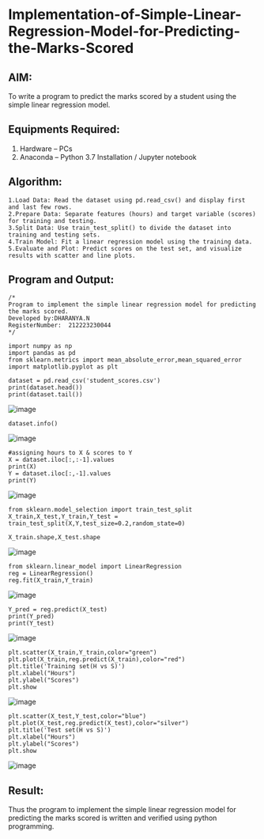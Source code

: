 # Implementation-of-Simple-Linear-Regression-Model-for-Predicting-the-Marks-Scored

## AIM:
To write a program to predict the marks scored by a student using the simple linear regression model.

## Equipments Required:
1. Hardware – PCs
2. Anaconda – Python 3.7 Installation / Jupyter notebook

## Algorithm:
```
1.Load Data: Read the dataset using pd.read_csv() and display first and last few rows.
2.Prepare Data: Separate features (hours) and target variable (scores) for training and testing.
3.Split Data: Use train_test_split() to divide the dataset into training and testing sets.
4.Train Model: Fit a linear regression model using the training data.
5.Evaluate and Plot: Predict scores on the test set, and visualize results with scatter and line plots. 
```

## Program and Output:
```
/*
Program to implement the simple linear regression model for predicting the marks scored.
Developed by:DHARANYA.N 
RegisterNumber:  212223230044
*/
```
```
import numpy as np
import pandas as pd
from sklearn.metrics import mean_absolute_error,mean_squared_error
import matplotlib.pyplot as plt
```
```
dataset = pd.read_csv('student_scores.csv')
print(dataset.head())
print(dataset.tail())
```
![image](https://github.com/user-attachments/assets/b347d2a5-5e3e-4446-8cbb-efb6d50c7a8f)
```
dataset.info()
```
![image](https://github.com/user-attachments/assets/4931df52-ecf6-4f12-8cea-e045a2df0ebd)
```
#assigning hours to X & scores to Y
X = dataset.iloc[:,:-1].values
print(X)
Y = dataset.iloc[:,-1].values
print(Y)
```
![image](https://github.com/user-attachments/assets/878f6c69-932e-474d-af91-cde5503ca377)
```
from sklearn.model_selection import train_test_split
X_train,X_test,Y_train,Y_test = train_test_split(X,Y,test_size=0.2,random_state=0)
```
```
X_train.shape,X_test.shape
```
![image](https://github.com/user-attachments/assets/130cf4c9-c46e-46ea-8220-07510b0733e8)
```
from sklearn.linear_model import LinearRegression
reg = LinearRegression()
reg.fit(X_train,Y_train)
```
![image](https://github.com/user-attachments/assets/1c131973-e85b-46df-9337-3743637ff934)
```
Y_pred = reg.predict(X_test)
print(Y_pred)
print(Y_test)
```
![image](https://github.com/user-attachments/assets/89de8bd5-34b3-4044-99e1-a3f139133580)
```
plt.scatter(X_train,Y_train,color="green")
plt.plot(X_train,reg.predict(X_train),color="red")
plt.title('Training set(H vs S)')
plt.xlabel("Hours")
plt.ylabel("Scores")
plt.show
```
![image](https://github.com/user-attachments/assets/ba8acf3b-5682-4d42-ad6b-27b3047b03a2)
```
plt.scatter(X_test,Y_test,color="blue")
plt.plot(X_test,reg.predict(X_test),color="silver")
plt.title('Test set(H vs S)')
plt.xlabel("Hours")
plt.ylabel("Scores")
plt.show
```
![image](https://github.com/user-attachments/assets/7a5c3d20-10a4-44be-a46e-6c9c81a682cc)

## Result:
Thus the program to implement the simple linear regression model for predicting the marks scored is written and verified using python programming.
